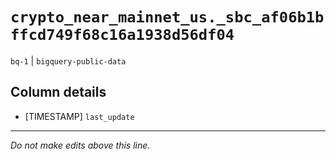 # `crypto_near_mainnet_us._sbc_af06b1bffcd749f68c16a1938d56df04`
`bq-1` | `bigquery-public-data`

## Column details
* [TIMESTAMP] `last_update`

-------------------------------------------------------------------------------
*Do not make edits above this line.*
